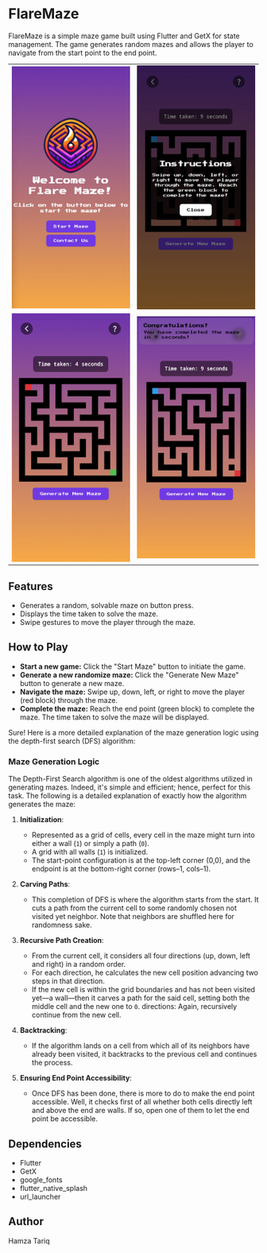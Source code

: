 # FlareMaze

FlareMaze is a simple maze game built using Flutter and GetX for state management. The game generates random mazes and allows the player to navigate from the start point to the end point.

|||
|--------------|--------------|
| ![Screenshot 1](assets/images/ss_1.png) | ![Screenshot 2](assets/images/ss_4.png) |
| ![Screenshot 3](assets/images/ss_2.png) | ![Screenshot 4](assets/images/ss_3.png) |

## Features

- Generates a random, solvable maze on button press.
- Displays the time taken to solve the maze.
- Swipe gestures to move the player through the maze.


## How to Play

- **Start a new game:** Click the "Start Maze" button to initiate the game.
- **Generate a new randomize maze:** Click the "Generate New Maze" button to generate a new maze.
- **Navigate the maze:** Swipe up, down, left, or right to move the player (red block) through the maze.
- **Complete the maze:** Reach the end point (green block) to complete the maze. The time taken to solve the maze will be displayed.

Sure! Here is a more detailed explanation of the maze generation logic using the depth-first search (DFS) algorithm:

### Maze Generation Logic

The Depth-First Search algorithm is one of the oldest algorithms utilized in generating mazes. Indeed, it's simple and efficient; hence, perfect for this task. The following is a detailed explanation of exactly how the algorithm generates the maze:

1. **Initialization**:
    - Represented as a grid of cells, every cell in the maze might turn into either a wall (`1`) or simply a path (`0`).
    - A grid with all walls (`1`) is initialized.
    - The start-point configuration is at the top-left corner (0,0), and the endpoint is at the bottom-right corner (rows–1, cols–1).

2. **Carving Paths**:
   - This completion of DFS is where the algorithm starts from the start. It cuts a path from the current cell to some randomly chosen not visited yet neighbor.
   Note that neighbors are shuffled here for randomness sake.

3. **Recursive Path Creation**:
    - From the current cell, it considers all four directions (up, down, left and right) in a random order.
    - For each direction, he calculates the new cell position advancing two steps in that direction.
    - If the new cell is within the grid boundaries and has not been visited yet—a wall—then it carves a path for the said cell, setting both the middle cell and the new one to `0`.
    directions: Again, recursively continue from the new cell.
4. **Backtracking**:
    - If the algorithm lands on a cell from which all of its neighbors have already been visited, it backtracks to the previous cell and continues the process.

5. **Ensuring End Point Accessibility**:
    - Once DFS has been done, there is more to do to make the end point accessible.
    Well, it checks first of all whether both cells directly left and above the end are walls. If so, open one of them to let the end point be accessible.


## Dependencies

- Flutter
- GetX
- google_fonts
- flutter_native_splash
- url_launcher

## Author

Hamza Tariq
